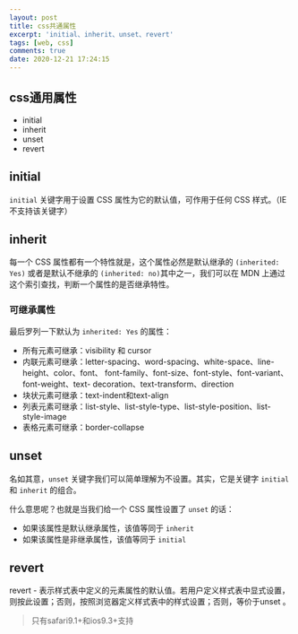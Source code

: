 ```yaml
---
layout: post
title: css共通属性
excerpt: 'initial、inherit、unset、revert'
tags: [web, css]
comments: true
date: 2020-12-21 17:24:15
---
```


## css通用属性
* initial
* inherit
* unset
* revert

## initial
`initial` 关键字用于设置 CSS 属性为它的默认值，可作用于任何 CSS 样式。（IE 不支持该关键字）

## inherit
每一个 CSS 属性都有一个特性就是，这个属性必然是默认继承的 `(inherited: Yes)` 或者是默认不继承的 `(inherited: no)`其中之一，我们可以在 MDN 上通过这个索引查找，判断一个属性的是否继承特性。

### 可继承属性
最后罗列一下默认为 `inherited: Yes` 的属性：
* 所有元素可继承：visibility 和 cursor
* 内联元素可继承：letter-spacing、word-spacing、white-space、line-height、color、font、 font-family、font-size、font-style、font-variant、font-weight、text- decoration、text-transform、direction
* 块状元素可继承：text-indent和text-align
* 列表元素可继承：list-style、list-style-type、list-style-position、list-style-image
* 表格元素可继承：border-collapse

## unset
名如其意，`unset` 关键字我们可以简单理解为不设置。其实，它是关键字 `initial` 和 `inherit` 的组合。

什么意思呢？也就是当我们给一个 CSS 属性设置了 `unset` 的话：
* 如果该属性是默认继承属性，该值等同于 `inherit`
* 如果该属性是非继承属性，该值等同于 `initial`

## revert
revert - 表示样式表中定义的元素属性的默认值。若用户定义样式表中显式设置，则按此设置；否则，按照浏览器定义样式表中的样式设置；否则，等价于unset 。
> 只有safari9.1+和ios9.3+支持
